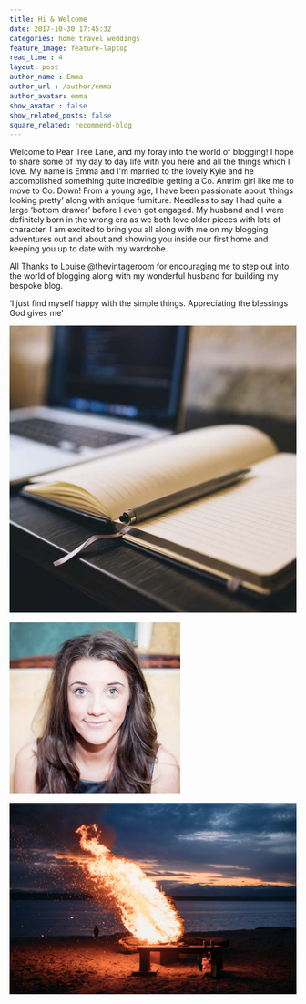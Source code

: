 ```yaml
---
title: Hi & Welcome
date: 2017-10-30 17:45:32
categories: home travel weddings
feature_image: feature-laptop
read_time : 4
layout: post
author_name : Emma
author_url : /author/emma
author_avatar: emma
show_avatar : false
show_related_posts: false
square_related: recommend-blog
---
```

Welcome to Pear Tree Lane, and my foray into the world of blogging!  I hope to share some of my day to day life with you here and all the things which I love.
My name is Emma and I'm married to the lovely Kyle and he accomplished something quite incredible getting a Co. Antrim girl like me to move to Co. Down!
From a young age, I have been passionate about ‘things looking pretty’ along with antique furniture.
Needless to say I had quite a large ‘bottom drawer’ before I even got engaged. My husband and I were definitely  born in the wrong era as we both love older pieces with lots of character.
I am excited to bring you all along with me on my blogging adventures out and about and showing you inside our first home and keeping you up to date with my wardrobe.

All Thanks to Louise @thevintageroom for encouraging me to step out into the world of blogging along with my wonderful husband for building my bespoke blog. 

‘I just find myself happy with the simple things. Appreciating the blessings God gives me’

![this is awesome](../img/recommend-blog.jpg)



![emma](../img/emma.jpg)

![we test](../img/post-assets/fire.jpg)

